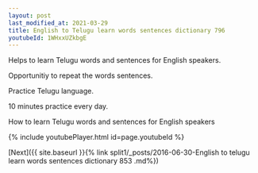 ```yaml
---
layout: post
last_modified_at: 2021-03-29
title: English to Telugu learn words sentences dictionary 796 
youtubeId: 1WHxxUZkbgE
---
```

 
 
Helps to learn Telugu words and sentences for English speakers.

Opportunitiy to repeat the words sentences. 

Practice Telugu language. 
 
10 minutes practice every day. 
 
How to learn Telugu words and sentences for English speakers 
 
{% include youtubePlayer.html id=page.youtubeId %}
 
 
[Next]({{ site.baseurl }}{% link  split1/_posts/2016-06-30-English to telugu learn words sentences dictionary 853 .md%})
 
